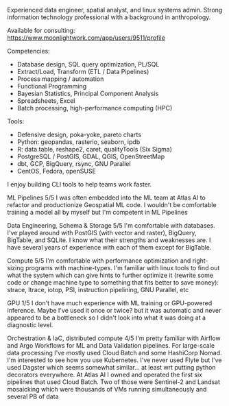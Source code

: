 Experienced data engineer, spatial analyst, and linux systems admin. Strong information technology professional with a background in anthropology.

Available for consulting:
https://www.moonlightwork.com/app/users/9511/profile

Competencies:

- Database design, SQL query optimization, PL/SQL
- Extract/Load, Transform (ETL / Data Pipelines)
- Process mapping / automation
- Functional Programming
- Bayesian Statistics, Principal Component Analysis
- Spreadsheets, Excel
- Batch processing, high-performance computing (HPC)

Tools:

- Defensive design, poka-yoke, pareto charts
- Python: geopandas, rasterio, seaborn, ipdb
- R: data.table, reshape2, caret, qualityTools (Six Sigma)
- PostgreSQL / PostGIS, GDAL, QGIS, OpenStreetMap
- dbt, GCP, BigQuery, rsync, GNU Parallel
- CentOS, Fedora, openSUSE

I enjoy building CLI tools to help teams work faster.

ML Pipelines 5/5 
I was often embedded into the ML team at Atlas AI to refactor and productionize Geospatial ML code. I wouldn't be comfortable training a model all by myself but I'm competent in ML Pipelines
 
Data Engineering, Schema & Storage 5/5 
I'm comfortable with databases. I've played around with PostGIS (with vector and raster), BigQuery, BigTable, and SQLite. I know what their strengths and weaknesses are. I have several years of experience with each of them except for BigTable.
 
Compute 5/5 
I'm comfortable with performance optimization and right-sizing programs with machine-types. I'm familiar with linux tools to find out what the system which can give hints to further optimize it (rewrite some code or change machine type to something that fits better to save money): strace, ltrace, iotop, PSI, instruction pipelining, GNU Parallel, etc
 
GPU 1/5 
I don't have much experience with ML training or GPU-powered inference. Maybe I've used it once or twice? but it was automatic and never appeared to be a bottleneck so I didn't look into what it was doing at a diagnostic level.
 
Orchestration & IaC, distributed compute 4/5 
I'm pretty familiar with Airflow and Argo Workflows for ML and Data Validation pipelines. For large-scale data processing I've mostly used Cloud Batch and some HashiCorp Nomad. I'm interested to see how you use Kubernetes. I've never used Flyte but I've used Dagster which seems somewhat similar... at least wrt putting python decorators everywhere. At Atlas AI I owned and operated the first six pipelines that used Cloud Batch. Two of those were Sentinel-2 and Landsat mosaicking which were thousands of VMs running simultaneously and several PB of data
